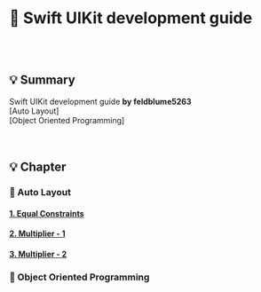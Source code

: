 # 🐣 Swift UIKit development guide
<br></br>
## 💡 Summary
Swift UIKit development guide **by feldblume5263**</br>
[Auto Layout]</br>
[Object Oriented Programming]</br>
<br></br>
## 💡 Chapter
### 🍎 Auto Layout
#### [1. Equal Constraints](https://hasensprung.tistory.com/99)
#### [2. Multiplier - 1](https://hasensprung.tistory.com/100)
#### [3. Multiplier - 2](https://hasensprung.tistory.com/101)
### 🍎 Object Oriented Programming


